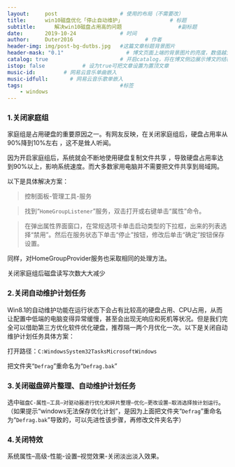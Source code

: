 ```yaml
---
layout:     post   				    # 使用的布局（不需要改）
title:      win10磁盘优化「停止自动维护」				# 标题 
subtitle:      解决win10磁盘占用高的问题                  #副标题
date:       2019-10-24 				# 时间
author:     Duter2016 						# 作者
header-img: img/post-bg-dutbs.jpg 	#这篇文章标题背景图片
header-mask: "0.1"                    # 博文页面上端的背景图片的亮度，数值越大越黑暗
catalog: true 						# 开启catalog，将在博文侧边展示博文的结构
istop: false            # 设为true可把文章设置为置顶文章
music-id:         # 网易云音乐单曲嵌入
music-idfull:       # 网易云音乐歌单嵌入
tags:								#标签
    - windows
---
```


### 1.关闭家庭组

家庭组是占用硬盘的重要原因之一。有网友反映，在关闭家庭组后，硬盘占用率从90%降到10%左右 ，这不是耸人听闻。

因为开启家庭组后，系统就会不断地使用硬盘复制文件共享 ，导致硬盘占用率达到90%以上，影响系统速度。而大多数家用电脑并不需要把文件共享到局域网。

以下是具体解决方案：

 > 控制面板-管理工具-服务

> 找到“`HomeGroupListener`”服务，双击打开或右键单击“属性”命令。

> 在弹出属性界面窗口，在常规选项卡单击启动类型的下拉框，出来的列表选择“禁用”。然后在服务状态下单击“停止”按钮，修改后单击“确定”按钮保存设置。

同样，对HomeGroupProvider服务也采取相同的处理方法。

关闭家庭组后磁盘读写次数大大减少

### 2.关闭自动维护计划任务

Win8.1的自动维护功能在运行状态下会占有比较高的硬盘占用、CPU占用，从而让配置中低端的电脑变得异常缓慢，甚至会出现无响应和死机等状况。但是我们完全可以借助第三方优化软件优化硬盘，推荐隔一两个月优化一次。以下是关闭自动维护计划任务具体方案：

打开路径：`C:WindowsSystem32TasksMicrosoftWindows`

把文件夹“`Defrag`”重命名为“`Defrag.bak`”

### 3.关闭磁盘碎片整理、自动维护计划任务

选中`磁盘C-属性–工具–对驱动器进行优化和碎片整理–优化–更改设置–取消选择按计划运行`。（如果提示“windows无法保存优化计划”，是因为上面把文件夹“`Defrag`”重命名为“`Defrag.bak`”导致的，可以先进性该步骤，再修改文件夹名字）

### 4.关闭特效

系统属性–高级-性能-设置–视觉效果-关闭淡出淡入效果。
